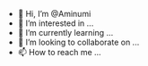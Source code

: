 - 👋 Hi, I’m @Aminumi
- 👀 I’m interested in ...
- 🌱 I’m currently learning ...
- 💞️ I’m looking to collaborate on ...
- 📫 How to reach me ...

<!---
Aminumi/Aminumi is a ✨ special ✨ repository because its `README.md` (this file) appears on your GitHub profile.
You can click the Preview link to take a look at your changes.
--->

